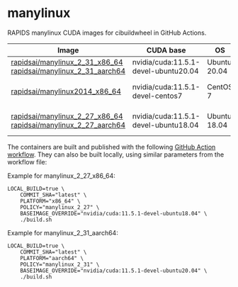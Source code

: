# manylinux

RAPIDS manylinux CUDA images for cibuildwheel in GitHub Actions.

| Image | CUDA base | OS | GCC | GLIBC | Status |
|-------|---------|---|-|-|-|
| [rapidsai/manylinux_2_31_x86_64](https://hub.docker.com/r/rapidsai/manylinux_2_31_x86_64)<br>[rapidsai/manylinux_2_31_aarch64](https://hub.docker.com/r/rapidsai/manylinux_2_31_aarch64) | nvidia/cuda:11.5.1-devel-ubuntu20.04 | Ubuntu 20.04 | 9.4.0 | 2.31 | :heavy_check_mark: |
| [rapidsai/manylinux2014_x86_64](https://hub.docker.com/r/rapidsai/manylinux2014_x86_64) | nvidia/cuda:11.5.1-devel-centos7 | CentOS 7 | 10.2.1 | 2.17 | :warning: Missing UCX |
| [rapidsai/manylinux_2_27_x86_64](https://hub.docker.com/r/rapidsai/manylinux_2_27_x86_64)<br>[rapidsai/manylinux_2_27_aarch64](https://hub.docker.com/r/rapidsai/manylinux_2_27_aarch64) | nvidia/cuda:11.5.1-devel-ubuntu18.04 | Ubuntu 18.04 | 8.4.0 | 2.27 | :warning: Missing UCX |

The containers are built and published with the following [GitHub Action workflow](.github/workflows/build-and-publish.yml). They can also be built locally, using similar parameters from the workflow file:

Example for manylinux_2_27_x86_64:
```
LOCAL_BUILD=true \
    COMMIT_SHA="latest" \
    PLATFORM="x86_64" \
    POLICY="manylinux_2_27" \
    BASEIMAGE_OVERRIDE="nvidia/cuda:11.5.1-devel-ubuntu18.04" \
    ./build.sh
```

Example for manylinux_2_31_aarch64:
```
LOCAL_BUILD=true \
    COMMIT_SHA="latest" \
    PLATFORM="aarch64" \
    POLICY="manylinux_2_31" \
    BASEIMAGE_OVERRIDE="nvidia/cuda:11.5.1-devel-ubuntu20.04" \
    ./build.sh
```

